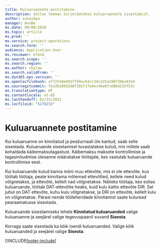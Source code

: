 ```yaml
---
title: Kuluaruannete postitamine
description: Selles teemas kirjeldatakse kuluaruannete sisestamist.
author: suvaidya
manager: AnnBe
ms.date: 09/09/2020
ms.topic: article
ms.prod: ''
ms.service: project-operations
ms.search.form: ''
audience: Application User
ms.reviewer: kfend
ms.search.scope: ''
ms.search.region: ''
ms.author: shylaw
ms.search.validFrom: ''
ms.dyn365.ops.version: ''
ms.openlocfilehash: af727e8eb91ff49acb3cc34c225a190f30ba97ed
ms.sourcegitcommit: fa32b1893286f20271fa4ec4be8fc68bd135f53c
ms.translationtype: HT
ms.contentlocale: et-EE
ms.lasthandoff: 02/15/2021
ms.locfileid: "5276233"
---
```

# <a name="post-expense-reports"></a>Kuluaruannete postitamine

Kui kuluaruanne on kinnitatud ja peažurnaali üle kantud, saab selle sisestada. Kuluaruande sisestamisel tuvastatakse kulud, mis millele saab kohaldada käibemaksutagastust. Käibemaksu maksete kontrollimise ja tagasinõudmise ülesanne määratakse töötajale, kes vastutab kuluaruande kontrollimise eest.

Kui kuluaruande kulud kanna mõni muu ettevõte, mis ei ole ettevõte, kus töötab töötaja, peate kinnitama mõlemad ettevõtted, kellele need kulud võlgnetakse, ja ettevõte, kellelt nad võlgnetakse. Näiteks töötaja, kes esitas kuluaruande, töötab DAT-ettevõtte heaks, kuid kulu kattis ettevõte DIR. Sel juhul on DAT ettevõte, kuhu kulu võlgnetakse, ja DIR on ettevõte, kellelt kulu on võlgnetakse. Pärast nende tööleheridade kinnitamist saate kuluread pearaamatusse sisestada.

Kuluaruande sisestamiseks lehele **Kinnitatud kuluaruanded** valige kuluaruanne ja seejärel valige tegevuspaanil suvand **Sisesta**.

Korraga saate sisestada ka kõik loendi kuluaruanded. Valige kõik kuluaruanded ja seejärel valige **Sisesta**.


[!INCLUDE[footer-include](../includes/footer-banner.md)]